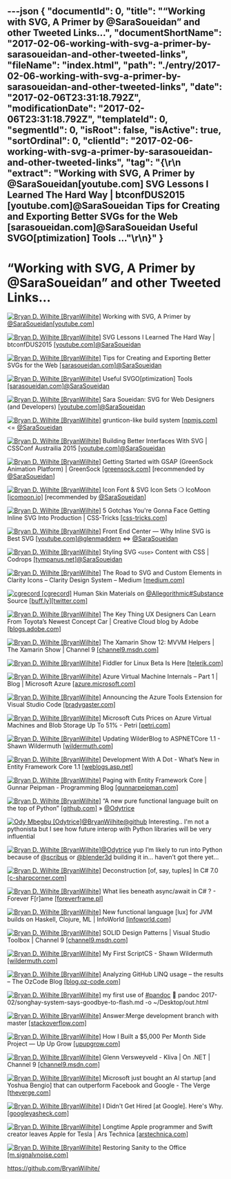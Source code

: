 ---json
{
  "documentId": 0,
  "title": "“Working with SVG, A Primer by @SaraSoueidan” and other Tweeted Links…",
  "documentShortName": "2017-02-06-working-with-svg-a-primer-by-sarasoueidan-and-other-tweeted-links",
  "fileName": "index.html",
  "path": "./entry/2017-02-06-working-with-svg-a-primer-by-sarasoueidan-and-other-tweeted-links",
  "date": "2017-02-06T23:31:18.792Z",
  "modificationDate": "2017-02-06T23:31:18.792Z",
  "templateId": 0,
  "segmentId": 0,
  "isRoot": false,
  "isActive": true,
  "sortOrdinal": 0,
  "clientId": "2017-02-06-working-with-svg-a-primer-by-sarasoueidan-and-other-tweeted-links",
  "tag": "{\r\n  \"extract\": \"Working with SVG, A Primer by @SaraSoueidan[youtube.com] SVG Lessons I Learned The Hard Way | btconfDUS2015 [youtube.com]@SaraSoueidan Tips for Creating and Exporting Better SVGs for the Web [sarasoueidan.com]@SaraSoueidan Useful SVGO[ptimization] Tools ...\"\r\n}"
}
---

# “Working with SVG, A Primer by @SaraSoueidan” and other Tweeted Links…

[<img alt="Bryan D. Wilhite [BryanWilhite]" src="https://songhay.blob.core.windows.net/shared-social-twitter/BryanWilhite.jpeg">](http://songhayblog.azurewebsites.net/ "Bryan D. Wilhite [BryanWilhite]") Working with SVG, A Primer by [@SaraSoueidan](http://twitter.com/SaraSoueidan)[[youtube.com]](https://www.youtube.com/watch?v=uKNX23lvnPo)

[<img alt="Bryan D. Wilhite [BryanWilhite]" src="https://songhay.blob.core.windows.net/shared-social-twitter/BryanWilhite.jpeg">](http://songhayblog.azurewebsites.net/ "Bryan D. Wilhite [BryanWilhite]") SVG Lessons I Learned The Hard Way | btconfDUS2015 [[youtube.com]](https://www.youtube.com/watch?v=NkLDuPf5P0A)[@SaraSoueidan](http://twitter.com/SaraSoueidan)

[<img alt="Bryan D. Wilhite [BryanWilhite]" src="https://songhay.blob.core.windows.net/shared-social-twitter/BryanWilhite.jpeg">](http://songhayblog.azurewebsites.net/ "Bryan D. Wilhite [BryanWilhite]") Tips for Creating and Exporting Better SVGs for the Web [[sarasoueidan.com]](https://sarasoueidan.com/blog/svg-tips-for-designers/)[@SaraSoueidan](http://twitter.com/SaraSoueidan)

[<img alt="Bryan D. Wilhite [BryanWilhite]" src="https://songhay.blob.core.windows.net/shared-social-twitter/BryanWilhite.jpeg">](http://songhayblog.azurewebsites.net/ "Bryan D. Wilhite [BryanWilhite]") Useful SVGO[ptimization] Tools [[sarasoueidan.com]](https://sarasoueidan.com/blog/svgo-tools/)[@SaraSoueidan](http://twitter.com/SaraSoueidan)

[<img alt="Bryan D. Wilhite [BryanWilhite]" src="https://songhay.blob.core.windows.net/shared-social-twitter/BryanWilhite.jpeg">](http://songhayblog.azurewebsites.net/ "Bryan D. Wilhite [BryanWilhite]") Sara Soueidan: SVG for Web Designers (and Developers) [[youtube.com]](https://www.youtube.com/watch?v=q4QI9iOeyPo)[@SaraSoueidan](http://twitter.com/SaraSoueidan)

[<img alt="Bryan D. Wilhite [BryanWilhite]" src="https://songhay.blob.core.windows.net/shared-social-twitter/BryanWilhite.jpeg">](http://songhayblog.azurewebsites.net/ "Bryan D. Wilhite [BryanWilhite]") grunticon-like build system [[npmjs.com]](https://www.npmjs.com/package/gulp-iconify) <= [@SaraSoueidan](http://twitter.com/SaraSoueidan)

[<img alt="Bryan D. Wilhite [BryanWilhite]" src="https://songhay.blob.core.windows.net/shared-social-twitter/BryanWilhite.jpeg">](http://songhayblog.azurewebsites.net/ "Bryan D. Wilhite [BryanWilhite]") Building Better Interfaces With SVG | CSSConf Austrailia 2015 [[youtube.com]](https://www.youtube.com/watch?v=lMFfTRiipOQ)[@SaraSoueidan](http://twitter.com/SaraSoueidan)

[<img alt="Bryan D. Wilhite [BryanWilhite]" src="https://songhay.blob.core.windows.net/shared-social-twitter/BryanWilhite.jpeg">](http://songhayblog.azurewebsites.net/ "Bryan D. Wilhite [BryanWilhite]") Getting Started with GSAP (GreenSock Animation Platform) | GreenSock [[greensock.com]](https://greensock.com/get-started-js) [recommended by [@SaraSoueidan](http://twitter.com/SaraSoueidan)]

[<img alt="Bryan D. Wilhite [BryanWilhite]" src="https://songhay.blob.core.windows.net/shared-social-twitter/BryanWilhite.jpeg">](http://songhayblog.azurewebsites.net/ "Bryan D. Wilhite [BryanWilhite]") Icon Font & SVG Icon Sets ❍ IcoMoon [[icomoon.io]](https://icomoon.io/) [recommended by [@SaraSoueidan](http://twitter.com/SaraSoueidan)]

[<img alt="Bryan D. Wilhite [BryanWilhite]" src="https://songhay.blob.core.windows.net/shared-social-twitter/BryanWilhite.jpeg">](http://songhayblog.azurewebsites.net/ "Bryan D. Wilhite [BryanWilhite]") 5 Gotchas You're Gonna Face Getting Inline SVG Into Production | CSS-Tricks [[css-tricks.com]](https://css-tricks.com/gotchas-on-getting-svg-into-production/)

[<img alt="Bryan D. Wilhite [BryanWilhite]" src="https://songhay.blob.core.windows.net/shared-social-twitter/BryanWilhite.jpeg">](http://songhayblog.azurewebsites.net/ "Bryan D. Wilhite [BryanWilhite]") Front End Center — Why Inline SVG is Best SVG [[youtube.com]](https://www.youtube.com/watch?v=af4ZQJ14yu8)[@glenmaddern](http://twitter.com/glenmaddern) <=> [@SaraSoueidan](http://twitter.com/SaraSoueidan)

[<img alt="Bryan D. Wilhite [BryanWilhite]" src="https://songhay.blob.core.windows.net/shared-social-twitter/BryanWilhite.jpeg">](http://songhayblog.azurewebsites.net/ "Bryan D. Wilhite [BryanWilhite]") Styling SVG `<use>` Content with CSS | Codrops [[tympanus.net]](http://tympanus.net/codrops/2015/07/16/styling-svg-use-content-css/)[@SaraSoueidan](http://twitter.com/SaraSoueidan)

[<img alt="Bryan D. Wilhite [BryanWilhite]" src="https://songhay.blob.core.windows.net/shared-social-twitter/BryanWilhite.jpeg">](http://songhayblog.azurewebsites.net/ "Bryan D. Wilhite [BryanWilhite]") The Road to SVG and Custom Elements in Clarity Icons – Clarity Design System – Medium [[medium.com]](https://medium.com/claritydesignsystem/the-road-to-svg-and-custom-elements-in-clarity-icons-1d691c6cc91#.loo8njjtn)

[<img alt="cgrecord [cgrecord]" src="https://songhay.blob.core.windows.net/shared-social-twitter/cgrecord.jpg">](http://www.cgrecord.net/ "cgrecord [cgrecord]") Human Skin Materials on [@Allegorithmic](http://twitter.com/Allegorithmic)[#Substance](http://twitter.com/search?q=%23Substance) Source [[buff.ly]](http://buff.ly/2khkyW3)[[twitter.com]](https://twitter.com/cgrecord/status/828465179130200066/photo/1)

[<img alt="Bryan D. Wilhite [BryanWilhite]" src="https://songhay.blob.core.windows.net/shared-social-twitter/BryanWilhite.jpeg">](http://songhayblog.azurewebsites.net/ "Bryan D. Wilhite [BryanWilhite]") The Key Thing UX Designers Can Learn From Toyota’s Newest Concept Car | Creative Cloud blog by Adobe [[blogs.adobe.com]](https://blogs.adobe.com/creativecloud/the-key-thing-ux-designers-can-learn-from-toyotas-newest-concept-car/)

[<img alt="Bryan D. Wilhite [BryanWilhite]" src="https://songhay.blob.core.windows.net/shared-social-twitter/BryanWilhite.jpeg">](http://songhayblog.azurewebsites.net/ "Bryan D. Wilhite [BryanWilhite]") The Xamarin Show 12: MVVM Helpers | The Xamarin Show | Channel 9 [[channel9.msdn.com]](https://channel9.msdn.com/Shows/XamarinShow/The-Xamarin-Show-12-MVVM-Helpers)

[<img alt="Bryan D. Wilhite [BryanWilhite]" src="https://songhay.blob.core.windows.net/shared-social-twitter/BryanWilhite.jpeg">](http://songhayblog.azurewebsites.net/ "Bryan D. Wilhite [BryanWilhite]") Fiddler for Linux Beta Is Here [[telerik.com]](http://www.telerik.com/blogs/fiddler-for-linux-beta-is-here)

[<img alt="Bryan D. Wilhite [BryanWilhite]" src="https://songhay.blob.core.windows.net/shared-social-twitter/BryanWilhite.jpeg">](http://songhayblog.azurewebsites.net/ "Bryan D. Wilhite [BryanWilhite]") Azure Virtual Machine Internals – Part 1 | Blog | Microsoft Azure [[azure.microsoft.com]](https://azure.microsoft.com/en-us/blog/azure-virtual-machine-internals-part-1/)

[<img alt="Bryan D. Wilhite [BryanWilhite]" src="https://songhay.blob.core.windows.net/shared-social-twitter/BryanWilhite.jpeg">](http://songhayblog.azurewebsites.net/ "Bryan D. Wilhite [BryanWilhite]") Announcing the Azure Tools Extension for Visual Studio Code [[bradygaster.com]](http://www.bradygaster.com/posts/announcing-azure-tools-for-visual-studio-code)

[<img alt="Bryan D. Wilhite [BryanWilhite]" src="https://songhay.blob.core.windows.net/shared-social-twitter/BryanWilhite.jpeg">](http://songhayblog.azurewebsites.net/ "Bryan D. Wilhite [BryanWilhite]") Microsoft Cuts Prices on Azure Virtual Machines and Blob Storage Up To 51% - Petri [[petri.com]](https://www.petri.com/microsoft-cuts-prices-azure-virtual-machines-blob-storage-51)

[<img alt="Bryan D. Wilhite [BryanWilhite]" src="https://songhay.blob.core.windows.net/shared-social-twitter/BryanWilhite.jpeg">](http://songhayblog.azurewebsites.net/ "Bryan D. Wilhite [BryanWilhite]") Updating WilderBlog to ASPNETCore 1.1 - Shawn Wildermuth [[wildermuth.com]](http://wildermuth.com/2017/01/11/Updating-WilderBlog-to-ASPNETCore-1-1)

[<img alt="Bryan D. Wilhite [BryanWilhite]" src="https://songhay.blob.core.windows.net/shared-social-twitter/BryanWilhite.jpeg">](http://songhayblog.azurewebsites.net/ "Bryan D. Wilhite [BryanWilhite]") Development With A Dot - What’s New in Entity Framework Core 1.1 [[weblogs.asp.net]](https://weblogs.asp.net/ricardoperes/what-s-new-in-entity-framework-core-1-1)

[<img alt="Bryan D. Wilhite [BryanWilhite]" src="https://songhay.blob.core.windows.net/shared-social-twitter/BryanWilhite.jpeg">](http://songhayblog.azurewebsites.net/ "Bryan D. Wilhite [BryanWilhite]") Paging with Entity Framework Core | Gunnar Peipman - Programming Blog [[gunnarpeipman.com]](http://gunnarpeipman.com/2017/01/ef-core-paging/)

[<img alt="Bryan D. Wilhite [BryanWilhite]" src="https://songhay.blob.core.windows.net/shared-social-twitter/BryanWilhite.jpeg">](http://songhayblog.azurewebsites.net/ "Bryan D. Wilhite [BryanWilhite]") “A new pure functional language built on the top of Python” [[github.com]](https://github.com/baruchel/lambdascript) » [@Odytrice](http://twitter.com/Odytrice)

[<img alt="Ody Mbegbu [Odytrice]" src="https://songhay.blob.core.windows.net/shared-social-twitter/Odytrice.jpg">](https://medium.com/@odytrice "Ody Mbegbu [Odytrice]")[@BryanWilhite](http://twitter.com/BryanWilhite)[@github](http://twitter.com/github) Interesting.. I'm not a pythonista but I see how future interop with Python libraries will be very influential

[<img alt="Bryan D. Wilhite [BryanWilhite]" src="https://songhay.blob.core.windows.net/shared-social-twitter/BryanWilhite.jpeg">](http://songhayblog.azurewebsites.net/ "Bryan D. Wilhite [BryanWilhite]")[@Odytrice](http://twitter.com/Odytrice) yup I’m likely to run into Python because of [@scribus](http://twitter.com/scribus) or [@blender3d](http://twitter.com/blender3d) building it in… haven’t got there yet…

[<img alt="Bryan D. Wilhite [BryanWilhite]" src="https://songhay.blob.core.windows.net/shared-social-twitter/BryanWilhite.jpeg">](http://songhayblog.azurewebsites.net/ "Bryan D. Wilhite [BryanWilhite]") Deconstruction [of, say, tuples] In C# 7.0 [[c-sharpcorner.com]](http://www.c-sharpcorner.com/article/deconstruction-in-c-sharp-7-0/)

[<img alt="Bryan D. Wilhite [BryanWilhite]" src="https://songhay.blob.core.windows.net/shared-social-twitter/BryanWilhite.jpeg">](http://songhayblog.azurewebsites.net/ "Bryan D. Wilhite [BryanWilhite]") What lies beneath async/await in C# ? - Forever F[r]ame [[foreverframe.pl]](http://foreverframe.pl/what-lies-beneath-asyncawait-in-c/)

[<img alt="Bryan D. Wilhite [BryanWilhite]" src="https://songhay.blob.core.windows.net/shared-social-twitter/BryanWilhite.jpeg">](http://songhayblog.azurewebsites.net/ "Bryan D. Wilhite [BryanWilhite]") New functional language [lux] for JVM builds on Haskell, Clojure, ML | InfoWorld [[infoworld.com]](http://www.infoworld.com/article/3155704/java/new-functional-language-for-jvm-builds-on-haskell-clojure-ml.html)

[<img alt="Bryan D. Wilhite [BryanWilhite]" src="https://songhay.blob.core.windows.net/shared-social-twitter/BryanWilhite.jpeg">](http://songhayblog.azurewebsites.net/ "Bryan D. Wilhite [BryanWilhite]") SOLID Design Patterns | Visual Studio Toolbox | Channel 9 [[channel9.msdn.com]](https://channel9.msdn.com/Shows/Visual-Studio-Toolbox/SOLID-Design-Patterns)

[<img alt="Bryan D. Wilhite [BryanWilhite]" src="https://songhay.blob.core.windows.net/shared-social-twitter/BryanWilhite.jpeg">](http://songhayblog.azurewebsites.net/ "Bryan D. Wilhite [BryanWilhite]") My First ScriptCS - Shawn Wildermuth [[wildermuth.com]](http://wildermuth.com/2017/01/10/My-First-ScriptCS)

[<img alt="Bryan D. Wilhite [BryanWilhite]" src="https://songhay.blob.core.windows.net/shared-social-twitter/BryanWilhite.jpeg">](http://songhayblog.azurewebsites.net/ "Bryan D. Wilhite [BryanWilhite]") Analyzing GitHub LINQ usage – the results – The OzCode Blog [[blog.oz-code.com]](https://blog.oz-code.com/analyzing-github-linq-usage-the-results/)

[<img alt="Bryan D. Wilhite [BryanWilhite]" src="https://songhay.blob.core.windows.net/shared-social-twitter/BryanWilhite.jpeg">](http://songhayblog.azurewebsites.net/ "Bryan D. Wilhite [BryanWilhite]") my first use of [#pandoc](http://twitter.com/search?q=%23pandoc) 🤠 pandoc 2017-02/songhay-system-says-goodbye-to-flash.md -o ~/Desktop/out.html

[<img alt="Bryan D. Wilhite [BryanWilhite]" src="https://songhay.blob.core.windows.net/shared-social-twitter/BryanWilhite.jpeg">](http://songhayblog.azurewebsites.net/ "Bryan D. Wilhite [BryanWilhite]") Answer:Merge development branch with master [[stackoverflow.com]](http://stackoverflow.com/a/14168817/22944?stw=2)

[<img alt="Bryan D. Wilhite [BryanWilhite]" src="https://songhay.blob.core.windows.net/shared-social-twitter/BryanWilhite.jpeg">](http://songhayblog.azurewebsites.net/ "Bryan D. Wilhite [BryanWilhite]") How I Built a $5,000 Per Month Side Project — Up Up Grow [[upupgrow.com]](https://www.upupgrow.com/blog/2017/1/9/how-i-built-a-5000-per-month-side-project)

[<img alt="Bryan D. Wilhite [BryanWilhite]" src="https://songhay.blob.core.windows.net/shared-social-twitter/BryanWilhite.jpeg">](http://songhayblog.azurewebsites.net/ "Bryan D. Wilhite [BryanWilhite]") Glenn Versweyveld - Kliva | On .NET | Channel 9 [[channel9.msdn.com]](https://channel9.msdn.com/Shows/On-NET/Glenn-Versweyveld-Kliva)

[<img alt="Bryan D. Wilhite [BryanWilhite]" src="https://songhay.blob.core.windows.net/shared-social-twitter/BryanWilhite.jpeg">](http://songhayblog.azurewebsites.net/ "Bryan D. Wilhite [BryanWilhite]") Microsoft just bought an AI startup [and Yoshua Bengio] that can outperform Facebook and Google - The Verge [[theverge.com]](http://www.theverge.com/2017/1/13/14266398/microsoft-acquires-maluuba-ai-deep-learning-yoshua-bengio)

[<img alt="Bryan D. Wilhite [BryanWilhite]" src="https://songhay.blob.core.windows.net/shared-social-twitter/BryanWilhite.jpeg">](http://songhayblog.azurewebsites.net/ "Bryan D. Wilhite [BryanWilhite]") I Didn't Get Hired [at Google]. Here's Why. [[googleyasheck.com]](https://googleyasheck.com/i-didnt-get-hired-heres-why/)

[<img alt="Bryan D. Wilhite [BryanWilhite]" src="https://songhay.blob.core.windows.net/shared-social-twitter/BryanWilhite.jpeg">](http://songhayblog.azurewebsites.net/ "Bryan D. Wilhite [BryanWilhite]") Longtime Apple programmer and Swift creator leaves Apple for Tesla | Ars Technica [[arstechnica.com]](http://arstechnica.com/apple/2017/01/longtime-apple-programmer-and-swift-creator-leaves-apple-for-tesla/)

[<img alt="Bryan D. Wilhite [BryanWilhite]" src="https://songhay.blob.core.windows.net/shared-social-twitter/BryanWilhite.jpeg">](http://songhayblog.azurewebsites.net/ "Bryan D. Wilhite [BryanWilhite]") Restoring Sanity to the Office [[m.signalvnoise.com]](https://m.signalvnoise.com/restoring-sanity-to-the-office-d9d35dd8689e#.853ybcyml)

<https://github.com/BryanWilhite/>
